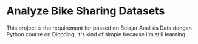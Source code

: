 # Analyze Bike Sharing Datasets
This project is the requirement for passed on Belajar Analisis Data dengan Python course on Dicoding, it's kind of simple because i'm still learning
